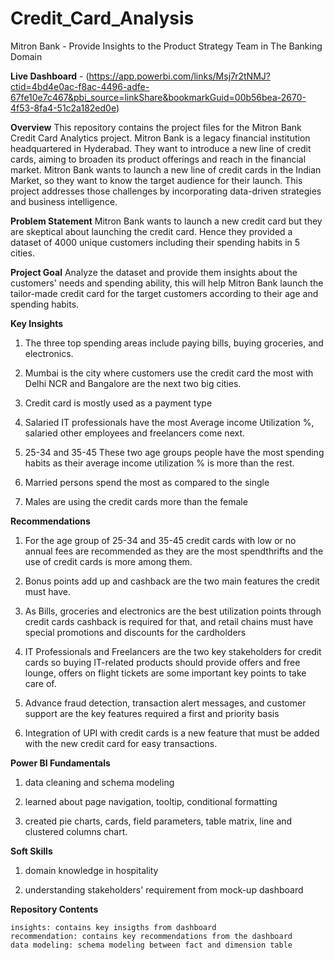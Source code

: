 # Credit_Card_Analysis
Mitron Bank - Provide Insights to the Product Strategy Team in The Banking Domain

**Live Dashboard** - (https://app.powerbi.com/links/Msj7r2tNMJ?ctid=4bd4e0ac-f8ac-4496-adfe-67fe10e7c467&pbi_source=linkShare&bookmarkGuid=00b56bea-2670-4f53-8fa4-51c2a182ed0e)

**Overview**
This repository contains the project files for the Mitron Bank Credit Card Analytics project. Mitron Bank is a legacy financial institution headquartered in Hyderabad. They want to introduce a new line of credit cards, aiming to broaden its product offerings and reach in the financial market. 
Mitron Bank wants to launch a new line of credit cards in the Indian Market, so they want to know the target audience for their launch.  This project addresses those challenges by incorporating data-driven strategies and business intelligence.

**Problem Statement**
Mitron Bank wants to launch a new credit card but they are skeptical about launching the credit card. Hence they provided a dataset of 4000 unique customers including their spending habits in 5 cities. 

**Project Goal**
Analyze the dataset and provide them insights about the customers' needs and spending ability, this will help Mitron Bank launch the tailor-made credit card for the target customers according to their age and spending habits.

**Key Insights**

1. The three top spending areas include paying bills, buying groceries, and electronics.

2. Mumbai is the city where customers use the credit card the most with Delhi NCR and Bangalore are the next two big cities.

3. Credit card is mostly used as a payment type

4. Salaried IT professionals have the most Average income Utilization %, salaried other employees and freelancers come next.

5. 25-34 and 35-45 These two age groups people have the most spending habits as their average income utilization % is more than the rest.

6. Married persons spend the most as compared to the single

7. Males are using the credit cards more than the female

**Recommendations**

1. For the age group of 25-34 and 35-45 credit cards with low or no annual fees are recommended as they are the most spendthrifts and the use of credit cards is more among them.

2. Bonus points add up and cashback are the two main features the credit must have. 

3. As Bills, groceries and electronics are the best utilization points through credit cards cashback is required for that, and retail chains must have special promotions and discounts for the cardholders

4. IT Professionals and Freelancers are the two key stakeholders for credit cards so buying IT-related products should provide offers and free lounge, offers on flight tickets are some important key points to take care of.

5. Advance fraud detection, transaction alert messages, and customer support are the key features required a first and priority basis

6. Integration of UPI with credit cards is a new feature that must be added with the new credit card for easy transactions.

**Power BI Fundamentals**

1. data cleaning and schema modeling
   
2. learned about page navigation, tooltip, conditional formatting
   
3. created pie charts, cards, field parameters, table matrix, line and clustered columns chart.

**Soft Skills**

1. domain knowledge in hospitality
   
2. understanding stakeholders' requirement from mock-up dashboard
   
**Repository Contents**

```project pdf: Contains dashboard pdf files
insights: contains key insigths from dashboard
recommendation: contains key recommendations from the dashboard
data modeling: schema modeling between fact and dimension table
```






